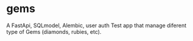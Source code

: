 # gems
A FastApi, SQLmodel, Alembic, user auth Test app that manage diferent type of Gems (diamonds, rubies, etc).
